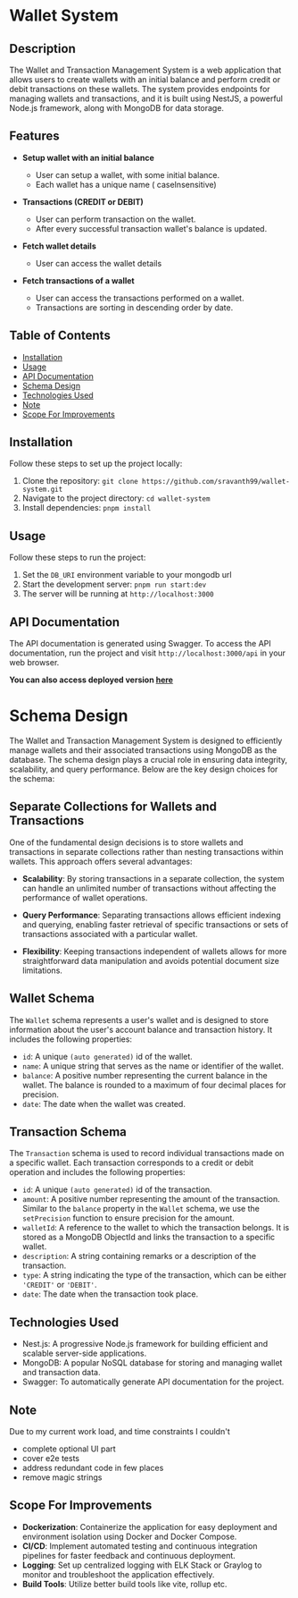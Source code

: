 # Wallet System

## Description

The Wallet and Transaction Management System is a web application that allows users to create wallets with an initial balance and perform credit or debit transactions on these wallets. The system provides endpoints for managing wallets and transactions, and it is built using NestJS, a powerful Node.js framework, along with MongoDB for data storage.

## Features

- **Setup wallet with an initial balance**

  - User can setup a wallet, with some initial balance.
  - Each wallet has a unique name ( caseInsensitive)

- **Transactions (CREDIT or DEBIT)**

  - User can perform transaction on the wallet.
  - After every successful transaction wallet's balance is updated.

- **Fetch wallet details**

  - User can access the wallet details

- **Fetch transactions of a wallet**
  - User can access the transactions performed on a wallet.
  - Transactions are sorting in descending order by date.

## Table of Contents

- [Installation](#installation)
- [Usage](#usage)
- [API Documentation](#api-documentation)
- [Schema Design](#schema-design)
- [Technologies Used](#technologies-used)
- [Note](#note)
- [Scope For Improvements](#scope-for-imporvements)

## Installation

Follow these steps to set up the project locally:

1. Clone the repository: `git clone https://github.com/sravanth99/wallet-system.git`
2. Navigate to the project directory: `cd wallet-system`
3. Install dependencies: `pnpm install`

## Usage

Follow these steps to run the project:

1. Set the `DB_URI` environment variable to your mongodb url
2. Start the development server: `pnpm run start:dev`
3. The server will be running at `http://localhost:3000`

## API Documentation

The API documentation is generated using Swagger. To access the API documentation, run the project and visit `http://localhost:3000/api` in your web browser.

**You can also access deployed version [here](https://wallet-system-production-f627.up.railway.app/api#/)**

# Schema Design

The Wallet and Transaction Management System is designed to efficiently manage wallets and their associated transactions using MongoDB as the database. The schema design plays a crucial role in ensuring data integrity, scalability, and query performance. Below are the key design choices for the schema:

## Separate Collections for Wallets and Transactions

One of the fundamental design decisions is to store wallets and transactions in separate collections rather than nesting transactions within wallets. This approach offers several advantages:

- **Scalability**: By storing transactions in a separate collection, the system can handle an unlimited number of transactions without affecting the performance of wallet operations.

- **Query Performance**: Separating transactions allows efficient indexing and querying, enabling faster retrieval of specific transactions or sets of transactions associated with a particular wallet.

- **Flexibility**: Keeping transactions independent of wallets allows for more straightforward data manipulation and avoids potential document size limitations.

## Wallet Schema

The `Wallet` schema represents a user's wallet and is designed to store information about the user's account balance and transaction history. It includes the following properties:

- `id`: A unique `(auto generated)` id of the wallet.
- `name`: A unique string that serves as the name or identifier of the wallet.
- `balance`: A positive number representing the current balance in the wallet. The balance is rounded to a maximum of four decimal places for precision.
- `date`: The date when the wallet was created.

## Transaction Schema

The `Transaction` schema is used to record individual transactions made on a specific wallet. Each transaction corresponds to a credit or debit operation and includes the following properties:

- `id`: A unique `(auto generated)` id of the transaction.
- `amount`: A positive number representing the amount of the transaction. Similar to the `balance` property in the `Wallet` schema, we use the `setPrecision` function to ensure precision for the amount.
- `walletId`: A reference to the wallet to which the transaction belongs. It is stored as a MongoDB ObjectId and links the transaction to a specific wallet.
- `description`: A string containing remarks or a description of the transaction.
- `type`: A string indicating the type of the transaction, which can be either `'CREDIT'` or `'DEBIT'`.
- `date`: The date when the transaction took place.

## Technologies Used

- Nest.js: A progressive Node.js framework for building efficient and scalable server-side applications.
- MongoDB: A popular NoSQL database for storing and managing wallet and transaction data.
- Swagger: To automatically generate API documentation for the project.

## Note

Due to my current work load, and time constraints I couldn't

- complete optional UI part
- cover e2e tests
- address redundant code in few places
- remove magic strings

## Scope For Improvements

- **Dockerization**: Containerize the application for easy deployment and environment isolation using Docker and Docker Compose.
- **CI/CD**: Implement automated testing and continuous integration pipelines for faster feedback and continuous deployment.
- **Logging**: Set up centralized logging with ELK Stack or Graylog to monitor and troubleshoot the application effectively.
- **Build Tools**: Utilize better build tools like vite, rollup etc.
